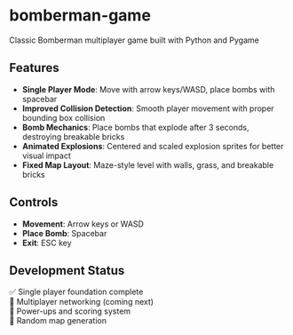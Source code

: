 # bomberman-game

Classic Bomberman multiplayer game built with Python and Pygame

## Features

- **Single Player Mode**: Move with arrow keys/WASD, place bombs with spacebar
- **Improved Collision Detection**: Smooth player movement with proper bounding box collision
- **Bomb Mechanics**: Place bombs that explode after 3 seconds, destroying breakable bricks
- **Animated Explosions**: Centered and scaled explosion sprites for better visual impact
- **Fixed Map Layout**: Maze-style level with walls, grass, and breakable bricks

## Controls

- **Movement**: Arrow keys or WASD
- **Place Bomb**: Spacebar
- **Exit**: ESC key

## Development Status

✅ Single player foundation complete  
🔄 Multiplayer networking (coming next)  
🔄 Power-ups and scoring system  
🔄 Random map generation 